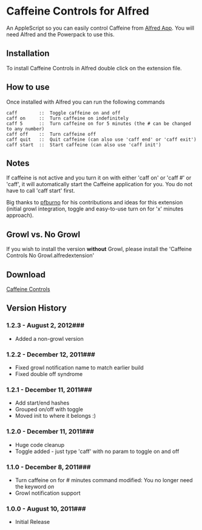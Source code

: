 Caffeine Controls for Alfred
============

An AppleScript so you can easily control Caffeine from [Alfred App](http://alfredapp.com/). You will need Alfred and the Powerpack to use this.

Installation
----------------

To install Caffeine Controls in Alfred double click on the extension file.

How to use
----------------

Once installed with Alfred you can run the following commands

    caff        ::  Toggle caffeine on and off
    caff on     ::  Turn caffeine on indefinitely
    caff 5      ::  Turn caffeine on for 5 minutes (the # can be changed to any number)
    caff off    ::  Turn caffeine off
    caff quit   ::  Quit caffeine (can also use 'caff end' or 'caff exit')
    caff start  ::  Start caffeine (can also use 'caff init')


Notes
----------------
If caffeine is not active and you turn it on with either 'caff on' or 'caff #' or 'caff', it will automatically start the Caffeine application for you. You do not have to call 'caff start' first.

Big thanks to [pfburno](https://github.com/pfbruno) for his contributions and ideas for this extension (initial growl integration, toggle and easy-to-use turn on for 'x' minutes approach).


Growl vs. No Growl
----------------

If you wish to install the version **without** Growl, please install the 'Caffeine Controls No Growl.alfredextension'


Download
----------------
[Caffeine Controls](https://github.com/phpfunk/alfred-caffeine-controls/downloads)


## Version History ##

### 1.2.3 - August 2, 2012###

- Added a non-growl version

### 1.2.2 - December 12, 2011###

- Fixed growl notification name to match earlier build
- Fixed double off syndrome

### 1.2.1 - December 11, 2011###

- Add start/end hashes
- Grouped on/off with toggle
- Moved init to where it belongs :)

### 1.2.0 - December 11, 2011###

- Huge code cleanup
- Toggle added - just type 'caff' with no param to toggle on and off

### 1.1.0 - December 8, 2011###

- Turn caffeine on for # minutes command modified: You no longer need
  the keyword *on*
- Growl notification support


### 1.0.0 - August 10, 2011###

- Initial Release
